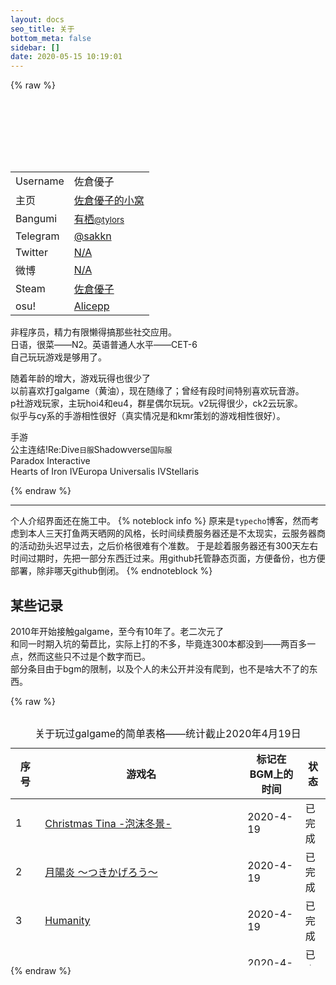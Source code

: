 ```yaml
---
layout: docs
seo_title: 关于
bottom_meta: false
sidebar: []
date: 2020-05-15 10:19:01
---
```

{% raw %}

<link rel="stylesheet" type="text/css" href="/css/biostyle.css">
<link rel="stylesheet" type="text/css" href="/css/skrcss.css">
<div class="panel panel-default bio_p" style="width: auto;height: auto;display: block;margin: 10px auto;border: black"><div class="panel-body"><center><div class="img-circle"                 style=" background-image: url(https://cdn.jsdelivr.net/gh/SakuraYuuko/sakurayuuko.github.io/images/avatar.png); width: 100px; height: 100px; background-repeat: no-repeat; background-size: 100%; filter:alpha(Opacity=100); -moz-opacity:1.0; opacity:1.0;border-radius: 50%;display: inline-block;text-align: -webkit-center; "></div></center><table id="bio-table"><tbody><tr><td><i class="far fa-user" aria-hidden="true"></i>Username</td><td>佐倉優子</td></tr><tr><td><i class="fa fa-home" aria-hidden="true"></i>主页</td><td><a class="text-info" href="https://www.66moe.com/" target="_blank"                       rel="nofollow">佐倉優子的小窝</a></td></tr><tr><td><i class="fas fa-tv" aria-hidden="true"></i>Bangumi</td><td><a class="text-info" href="http://bgm.tv/user/tylors" target="_blank"                       rel="nofollow">有栖<small>@tylors</small></a></td></td></tr><tr><td><i class="fab fa-telegram" aria-hidden="true"></i>Telegram</td><td><a class="text-info shutdown" href="#" target="_blank"                       rel="nofollow">@sakkn</a></td></tr><tr><td><i class="fab fa-twitter" aria-hidden="true"></i>Twitter</td><td><a class="text-info shutdown" href="#" target="_blank"                       rel="nofollow">N/A</a></td></tr><tr><td><i class="fab fa-weibo" aria-hidden="true"></i>微博</td><td><a class="text-info shutdown" href="#" target="_blank"                       rel="nofollow">N/A</a></td></tr><tr><td><i class="fab fa-steam" aria-hidden="true"></i>Steam</td><td><a class="text-info" href="https://s.team/p/cbvt-vkfj" target="_blank"                       rel="nofollow">佐倉優子</a></td></td></tr><tr><td><i class="far fa-circle" aria-hidden="true"></i>osu!</td><td><a class="text-info" href="https://osu.ppy.sh/users/8641181" target="_blank"                       rel="nofollow">Alicepp</a></td></td></tr></tbody></table><div class="list-group"><div class="list-group-item"><p class="bio">                    非程序员，精力有限懒得搞那些社交应用。<br>                    日语，很菜——N2。英语普通人水平——CET-6<br>                    自己玩玩游戏是够用了。</p><p class="bio">                    随着年龄的增大，游戏玩得也很少了<br>                    以前喜欢打galgame（黄油），现在随缘了；曾经有段时间特别喜欢玩音游。<br>                    p社游戏玩家，主玩hoi4和eu4，群星偶尔玩玩。v2玩得很少，ck2云玩家。<br>                    似乎与cy系的手游相性很好<span class="heimu" title="你知道的太多了">（真实情况是和kmr策划的游戏相性很好）。</span></p><div class="label_gps"><span class="header_alt" style="display: block"><i class="fa fa-tag" aria-hidden="true"></i>手游</span><span class="label_t"><i class="fa fa-gamepad" aria-hidden="true"></i>公主连结!Re:Dive<small>日服</small></span><span class="label_t"><i class="fa fa-gamepad" aria-hidden="true"></i>Shadowverse<small>国际服</small></span></div><div class="label_gps"><span class="header_alt" style="display: block"><i class="fa fa-tag" aria-hidden="true"></i>Paradox Interactive</span><span class="label_t">Hearts of Iron IV</span><span class="label_t">Europa Universalis IV</span><span class="label_t">Stellaris</span></div></div></div></div></div>

{% endraw %}

    
-----------
个人介绍界面还在施工中。
{% noteblock info %}
原来是`typecho`博客，然而考虑到本人三天打鱼两天晒网的风格，长时间续费服务器还是不太现实，云服务器商的活动劲头迟早过去，之后价格很难有个准数。
于是趁着服务器还有300天左右时间过期时，先把一部分东西迁过来。用github托管静态页面，方便备份，也方便部署，除非哪天github倒闭。
{% endnoteblock %}
## 某些记录
2010年开始接触galgame，至今有10年了。老二次元了  
和同一时期入坑的菊苣比，实际上打的不多，毕竟连300本都没到——两百多一点，然而这些只不过是个数字而已。  
部分条目由于bgm的限制，以及个人的未公开并没有爬到，也不是啥大不了的东西。    

{% raw %}    
<div id="gametable" class="table-responsive" style="align-content: center;width: 100%;height: 400px;overflow-y: scroll" ><table id="gamelist"><caption>关于玩过galgame的简单表格——统计截止2020年4月19日</caption><thead><tr class="info"><th>序号</th><th>游戏名</th><th>标记在BGM上的时间</th><th>状态</th></tr></thead><tbody><tr><td>1</td><td><a href="https://bgm.tv//subject/259471">Christmas Tina -泡沫冬景-</a></td><td>2020-4-19</td><td>已完成</td><tr><td>2</td><td><a href="https://bgm.tv//subject/22342">月陽炎 ～つきかげろう～</a></td><td>2020-4-19</td><td>已完成</td><tr><td>3</td><td><a href="https://bgm.tv//subject/99399">Humanity</a></td><td>2020-4-19</td><td>已完成</td><tr><td>4</td><td><a href="https://bgm.tv//subject/5395">Forest</a></td><td>2020-4-19</td><td>已完成</td><tr><td>5</td><td><a href="https://bgm.tv//subject/184978">抗战胜利70周年大阅兵这天我老婆突然消失了</a></td><td>2020-4-17</td><td>已完成</td><tr><td>6</td><td><a href="https://bgm.tv//subject/268337">素晴らしき国家の築き方</a></td><td>2019-9-21</td><td>已完成</td><tr><td>7</td><td><a href="https://bgm.tv//subject/17436">媚肉の香り～ネトリネトラレヤリヤラレ～</a></td><td>2019-7-31</td><td>已完成</td><tr><td>8</td><td><a href="https://bgm.tv//subject/262681">インサルトオーダー ～生イキにゃん娘の快堕メニュー～</a></td><td>2019-7-28</td><td>已完成</td><tr><td>9</td><td><a href="https://bgm.tv//subject/184613">さくっとパンダ 〜苦痛〜</a></td><td>2019-7-28</td><td>已完成</td><tr><td>10</td><td><a href="https://bgm.tv//subject/222145">9-nine-そらいろそらうたそらのおと Episode.2 Sora Nimi</a></td><td>2019-7-28</td><td>已完成</td><tr><td>11</td><td><a href="https://bgm.tv//subject/256657">9-nine-はるいろはるこいはるのかぜ Episode.3 Haruka Kousaka</a></td><td>2019-7-28</td><td>已完成</td><tr><td>12</td><td><a href="https://bgm.tv//subject/80316">ランス01 光をもとめて</a></td><td>2019-7-28</td><td>已完成</td><tr><td>13</td><td><a href="https://bgm.tv//subject/228086">Doki Doki Literature Club!</a></td><td>2019-7-28</td><td>已完成</td><tr><td>14</td><td><a href="https://bgm.tv//subject/281290">わがままアリスと百日戦争</a></td><td>2019-7-28</td><td>已完成</td><tr><td>15</td><td><a href="https://bgm.tv//subject/98546">四季の詩 -Poetry of the four seasons-</a></td><td>2019-7-28</td><td>已完成</td><tr><td>16</td><td><a href="https://bgm.tv//subject/156572">戦国†恋姫Ｘ ～乙女絢爛☆戦国絵巻～</a></td><td>2019-7-28</td><td>已完成</td><tr><td>17</td><td><a href="https://bgm.tv//subject/12981">鬼ごっこ！</a></td><td>2019-7-28</td><td>已完成</td><tr><td>18</td><td><a href="https://bgm.tv//subject/250544">アエリアル・ライフ</a></td><td>2019-7-28</td><td>已完成</td><tr><td>19</td><td><a href="https://bgm.tv//subject/143834">オトメ＊ドメイン</a></td><td>2019-7-25</td><td>已完成</td><tr><td>20</td><td><a href="https://bgm.tv//subject/243475">抜きゲーみたいな島に住んでる貧乳はどうすりゃいいですか？</a></td><td>2019-7-16</td><td>已完成</td><tr><td>21</td><td><a href="https://bgm.tv//subject/10869">グリザイアの果実</a></td><td>2019-7-11</td><td>已完成</td><tr><td>22</td><td><a href="https://bgm.tv//subject/15887">つよきす</a></td><td>2019-7-11</td><td>已完成</td><tr><td>23</td><td><a href="https://bgm.tv//subject/189739">9-nine-ここのつここのかここのいろ Episode.1 Miyako Kujo</a></td><td>2019-6-24</td><td>已完成</td><tr><td>24</td><td><a href="https://bgm.tv//subject/37306">超電激ストライカー</a></td><td>2019-6-24</td><td>已完成</td><tr><td>25</td><td><a href="https://bgm.tv//subject/195575">ChronoBox</a></td><td>2019-4-27</td><td>已完成</td><tr><td>26</td><td><a href="https://bgm.tv//subject/12553">こんぼく麻雀～こんな麻雀があったら僕はロン！～</a></td><td>2019-3-18</td><td>已完成</td><tr><td>27</td><td><a href="https://bgm.tv//subject/200763">Summer Pockets</a></td><td>2019-3-18</td><td>已完成</td><tr><td>28</td><td><a href="https://bgm.tv//subject/137690">塔の下のエクセルキトゥス</a></td><td>2019-3-18</td><td>已完成</td><tr><td>29</td><td><a href="https://bgm.tv//subject/226660">メモリーズオフ -Innocent Fille-</a></td><td>2018-12-20</td><td>已完成</td><tr><td>30</td><td><a href="https://bgm.tv//subject/231798">RIDDLE JOKER</a></td><td>2018-8-25</td><td>已完成</td><tr><td>31</td><td><a href="https://bgm.tv//subject/13218">ましろ色シンフォニー *mutsu-no-hana</a></td><td>2018-8-25</td><td>已完成</td><tr><td>32</td><td><a href="https://bgm.tv//subject/66760">乙女理論とその周辺 -Ecole de Paris-</a></td><td>2018-8-25</td><td>已完成</td><tr><td>33</td><td><a href="https://bgm.tv//subject/19385">euphoria</a></td><td>2018-8-25</td><td>已完成</td><tr><td>34</td><td><a href="https://bgm.tv//subject/19337">へんし～ん!!!～パンツになってクンクンペロペロ～ パン・ツー・パック！</a></td><td>2018-8-24</td><td>已完成</td><tr><td>35</td><td><a href="https://bgm.tv//subject/86655">はぴほす！～お世話されます入院生活～</a></td><td>2018-8-24</td><td>已完成</td><tr><td>36</td><td><a href="https://bgm.tv//subject/43281">妹のオモチャにされてしまう僕</a></td><td>2018-8-24</td><td>已完成</td><tr><td>37</td><td><a href="https://bgm.tv//subject/179994">学校のセイイキ</a></td><td>2018-8-24</td><td>已完成</td><tr><td>38</td><td><a href="https://bgm.tv//subject/217612">女子校生サクラの貧乏奮闘記</a></td><td>2018-8-24</td><td>已完成</td><tr><td>39</td><td><a href="https://bgm.tv//subject/28400">ボクの彼女はガテン系/彼女がした事、僕がされた事/巨乳妻完全捕獲計画/ボクの妻がアイツに寝取られました。</a></td><td>2018-8-24</td><td>已完成</td><tr><td>40</td><td><a href="https://bgm.tv//subject/242779">ゾンビのあふれた世界で俺だけが襲われない Vol.3</a></td><td>2018-8-22</td><td>已完成</td><tr><td>41</td><td><a href="https://bgm.tv//subject/241789">ゾンビのあふれた世界で俺だけが襲われない Vol.2</a></td><td>2018-8-22</td><td>已完成</td><tr><td>42</td><td><a href="https://bgm.tv//subject/226254">ランス10</a></td><td>2018-8-21</td><td>已完成</td><tr><td>43</td><td><a href="https://bgm.tv//subject/14309">絶対★妹原理主義!!</a></td><td>2018-8-19</td><td>已完成</td><tr><td>44</td><td><a href="https://bgm.tv//subject/129820">STEINS;GATE 0</a></td><td>2018-3-7</td><td>已完成</td><tr><td>45</td><td><a href="https://bgm.tv//subject/49561">恋がさくころ桜どき</a></td><td>2018-2-28</td><td>已完成</td><tr><td>46</td><td><a href="https://bgm.tv//subject/168540">幕末 尽忠報国烈士伝 -MIBURO-</a></td><td>2018-1-2</td><td>已完成</td><tr><td>47</td><td><a href="https://bgm.tv//subject/110509">駄作</a></td><td>2017-12-4</td><td>已完成</td><tr><td>48</td><td><a href="https://bgm.tv//subject/63421">時をかける処女 ～破瓜永久連鎖～</a></td><td>2017-12-3</td><td>已完成</td><tr><td>49</td><td><a href="https://bgm.tv//subject/137384">イブニクル外典</a></td><td>2017-12-3</td><td>已完成</td><tr><td>50</td><td><a href="https://bgm.tv//subject/132528">恋×シンアイ彼女</a></td><td>2017-12-1</td><td>已完成</td><tr><td>51</td><td><a href="https://bgm.tv//subject/67141">奴隷市場</a></td><td>2017-11-25</td><td>已完成</td><tr><td>52</td><td><a href="https://bgm.tv//subject/1088">遥かに仰ぎ、麗しの</a></td><td>2017-11-25</td><td>已完成</td><tr><td>53</td><td><a href="https://bgm.tv//subject/1043">V.G.NEO</a></td><td>2017-11-25</td><td>已完成</td><tr><td>54</td><td><a href="https://bgm.tv//subject/81657">英雄＊戦姫GOLD</a></td><td>2017-11-12</td><td>已完成</td><tr><td>55</td><td><a href="https://bgm.tv//subject/189550">ノラと皇女と野良猫ハート2 -Nora, Princess, and Crying Cat.-</a></td><td>2017-10-29</td><td>已完成</td><tr><td>56</td><td><a href="https://bgm.tv//subject/100308">晴のちきっと菜の花びより</a></td><td>2017-10-20</td><td>已完成</td><tr><td>57</td><td><a href="https://bgm.tv//subject/150191">ISLAND</a></td><td>2017-10-20</td><td>已完成</td><tr><td>58</td><td><a href="https://bgm.tv//subject/22208">刻痕Ⅲ -The Innocent LunA:Eclipsed SinnerS</a></td><td>2017-10-3</td><td>已完成</td><tr><td>59</td><td><a href="https://bgm.tv//subject/1733">Memories Off 2nd</a></td><td>2017-9-13</td><td>已完成</td><tr><td>60</td><td><a href="https://bgm.tv//subject/210177">King Exit</a></td><td>2017-9-13</td><td>已完成</td><tr><td>61</td><td><a href="https://bgm.tv//subject/96274">ドラゴンナイト4</a></td><td>2017-9-13</td><td>已完成</td><tr><td>62</td><td><a href="https://bgm.tv//subject/20346">同級生</a></td><td>2017-9-13</td><td>已完成</td><tr><td>63</td><td><a href="https://bgm.tv//subject/73806">ファタモルガーナの館</a></td><td>2017-2-7</td><td>已完成</td><tr><td>64</td><td><a href="https://bgm.tv//subject/107596">ネコぱら vol.1 ソレイユ開店しました！</a></td><td>2017-2-6</td><td>已完成</td><tr><td>65</td><td><a href="https://bgm.tv//subject/82315">WORLD END ECONOMiCA Episode.3</a></td><td>2017-2-5</td><td>已完成</td><tr><td>66</td><td><a href="https://bgm.tv//subject/77122">WORLD END ECONOMiCA Episode.2</a></td><td>2017-2-5</td><td>已完成</td><tr><td>67</td><td><a href="https://bgm.tv//subject/77121">WORLD END ECONOMiCA Episode.1</a></td><td>2017-2-5</td><td>已完成</td><tr><td>68</td><td><a href="https://bgm.tv//subject/97911">潜伏之赤途</a></td><td>2017-2-1</td><td>已完成</td><tr><td>69</td><td><a href="https://bgm.tv//subject/81814">霊刀キザクラ ～桜花の剣と惑竜章～</a></td><td>2017-1-30</td><td>已完成</td><tr><td>70</td><td><a href="https://bgm.tv//subject/144518">ノラと皇女と野良猫ハート -Nora, Princess, and Stray Cat.-</a></td><td>2017-1-30</td><td>已完成</td><tr><td>71</td><td><a href="https://bgm.tv//subject/1075">この世の果てで恋を唄う少女YU-NO</a></td><td>2017-1-30</td><td>已完成</td><tr><td>72</td><td><a href="https://bgm.tv//subject/19291">送電塔のミメイ</a></td><td>2017-1-30</td><td>已完成</td><tr><td>73</td><td><a href="https://bgm.tv//subject/154340">√LETTER</a></td><td>2017-1-9</td><td>已完成</td><tr><td>74</td><td><a href="https://bgm.tv//subject/5916">ひまわり</a></td><td>2017-1-9</td><td>已完成</td><tr><td>75</td><td><a href="https://bgm.tv//subject/1765">FORTUNE ARTERIAL</a></td><td>2017-1-9</td><td>已完成</td><tr><td>76</td><td><a href="https://bgm.tv//subject/99132">MYTH</a></td><td>2017-1-9</td><td>已完成</td><tr><td>77</td><td><a href="https://bgm.tv//subject/71437">PriministAr</a></td><td>2017-1-9</td><td>已完成</td><tr><td>78</td><td><a href="https://bgm.tv//subject/11609">しゅぷれ～むキャンディ～王道には王道たる理由があるんです！</a></td><td>2017-1-9</td><td>已完成</td><tr><td>79</td><td><a href="https://bgm.tv//subject/1048">君が望む永遠</a></td><td>2017-1-9</td><td>已完成</td><tr><td>80</td><td><a href="https://bgm.tv//subject/109746">雨恋</a></td><td>2016-11-27</td><td>已完成</td><tr><td>81</td><td><a href="https://bgm.tv//subject/106118">時計仕掛けのレイライン-朝霧に散る花-</a></td><td>2016-11-27</td><td>已完成</td><tr><td>82</td><td><a href="https://bgm.tv//subject/49533">時計仕掛けのレイライン －残影の夜が明ける時－</a></td><td>2016-11-27</td><td>已完成</td><tr><td>83</td><td><a href="https://bgm.tv//subject/41155">時計仕掛けのレイライン -黄昏時の境界線-</a></td><td>2016-11-27</td><td>已完成</td><tr><td>84</td><td><a href="https://bgm.tv//subject/195299">Memory's Dogma CODE:01</a></td><td>2016-11-5</td><td>已完成</td><tr><td>85</td><td><a href="https://bgm.tv//subject/107645">女装学園（妊）</a></td><td>2016-11-4</td><td>已完成</td><tr><td>86</td><td><a href="https://bgm.tv//subject/118103">11月のアルカディア</a></td><td>2016-10-23</td><td>已完成</td><tr><td>87</td><td><a href="https://bgm.tv//subject/41128">美少女万華鏡 -忘れな草と永遠の少女-</a></td><td>2016-10-10</td><td>已完成</td><tr><td>88</td><td><a href="https://bgm.tv//subject/50328">炎の孕ませおっぱい乳同級生</a></td><td>2016-10-10</td><td>已完成</td><tr><td>89</td><td><a href="https://bgm.tv//subject/37030">ひみ☆ツイ</a></td><td>2016-10-10</td><td>已完成</td><tr><td>90</td><td><a href="https://bgm.tv//subject/36000">兄妹秘哀 ～イヤなのに、カンじちゃう～</a></td><td>2016-10-10</td><td>已完成</td><tr><td>91</td><td><a href="https://bgm.tv//subject/43154">めたもるふぉ～ぜ ～変容！変身！！大変态っ!?</a></td><td>2016-10-7</td><td>已完成</td><tr><td>92</td><td><a href="https://bgm.tv//subject/90896">美少女万華鏡 -かつて少女だった君へ-</a></td><td>2016-10-7</td><td>已完成</td><tr><td>93</td><td><a href="https://bgm.tv//subject/145896">妻ようじ2～ボクは人妻添乗員～</a></td><td>2016-10-7</td><td>已完成</td><tr><td>94</td><td><a href="https://bgm.tv//subject/75508">Rance02 －反逆の少女たち－</a></td><td>2016-10-7</td><td>已完成</td><tr><td>95</td><td><a href="https://bgm.tv//subject/98330">高考恋爱100天</a></td><td>2016-10-7</td><td>已完成</td><tr><td>96</td><td><a href="https://bgm.tv//subject/16245">世界でいちばんNG（だめ）な恋</a></td><td>2016-10-7</td><td>已完成</td><tr><td>97</td><td><a href="https://bgm.tv//subject/106722">ChuSingura46＋1 武士の鼓動</a></td><td>2016-10-7</td><td>已完成</td><tr><td>98</td><td><a href="https://bgm.tv//subject/54516">魔導巧殻 ～闇の月女神は導国で詠う～</a></td><td>2016-8-24</td><td>已完成</td><tr><td>99</td><td><a href="https://bgm.tv//subject/83209">リベリオンズ Secret Game 2nd Stage BOOSTED EDITION</a></td><td>2016-8-24</td><td>已完成</td><tr><td>100</td><td><a href="https://bgm.tv//subject/14344">はるうられ-校内赤線区域-</a></td><td>2016-8-24</td><td>已完成</td><tr><td>101</td><td><a href="https://bgm.tv//subject/65750">妻ようじ～ボクは人妻管理人～</a></td><td>2016-8-24</td><td>已完成</td><tr><td>102</td><td><a href="https://bgm.tv//subject/172612">千恋＊万花</a></td><td>2016-8-24</td><td>已完成</td><tr><td>103</td><td><a href="https://bgm.tv//subject/64718">ChuSingura46＋1　-忠臣蔵46＋1-</a></td><td>2016-8-24</td><td>已完成</td><tr><td>104</td><td><a href="https://bgm.tv//subject/3243">装甲悪鬼村正</a></td><td>2016-8-24</td><td>已完成</td><tr><td>105</td><td><a href="https://bgm.tv//subject/2720">CROSS†CHANNEL</a></td><td>2016-8-24</td><td>已完成</td><tr><td>106</td><td><a href="https://bgm.tv//subject/1411">11eyes -罪と罰と贖いの少女-</a></td><td>2016-7-31</td><td>已完成</td><tr><td>107</td><td><a href="https://bgm.tv//subject/10198">失われた未来を求めて</a></td><td>2016-7-25</td><td>已完成</td><tr><td>108</td><td><a href="https://bgm.tv//subject/37826">Remember 最愛の妻が他の男の腕の中で微笑む、もう一つのIF</a></td><td>2016-7-25</td><td>已完成</td><tr><td>109</td><td><a href="https://bgm.tv//subject/131547">カスタムメイド3D2</a></td><td>2016-7-4</td><td>已完成</td><tr><td>110</td><td><a href="https://bgm.tv//subject/4044">D.C.P.S. ～ダ ･カーポ　プラスシチュエーション～</a></td><td>2016-7-4</td><td>已完成</td><tr><td>111</td><td><a href="https://bgm.tv//subject/2721">CARNIVAL</a></td><td>2016-6-21</td><td>已完成</td><tr><td>112</td><td><a href="https://bgm.tv//subject/44123">月に寄りそう乙女の作法</a></td><td>2016-6-21</td><td>已完成</td><tr><td>113</td><td><a href="https://bgm.tv//subject/1385">G線上の魔王</a></td><td>2016-6-21</td><td>已完成</td><tr><td>114</td><td><a href="https://bgm.tv//subject/1488">ef - the first tale.</a></td><td>2016-6-21</td><td>已完成</td><tr><td>115</td><td><a href="https://bgm.tv//subject/846">パルフェ ～chocolat second brew Re-order～</a></td><td>2016-6-21</td><td>已完成</td><tr><td>116</td><td><a href="https://bgm.tv//subject/1052">BALDR FORCE</a></td><td>2016-6-21</td><td>已完成</td><tr><td>117</td><td><a href="https://bgm.tv//subject/144173">ネコぱら vol.0 水無月ネコたちの日常！</a></td><td>2016-3-31</td><td>已完成</td><tr><td>118</td><td><a href="https://bgm.tv//subject/83330">人工少女2</a></td><td>2016-3-29</td><td>已完成</td><tr><td>119</td><td><a href="https://bgm.tv//subject/14300">School Days HQ</a></td><td>2016-3-29</td><td>已完成</td><tr><td>120</td><td><a href="https://bgm.tv//subject/24866">美少女万華鏡 -呪われし伝説の少女-</a></td><td>2016-3-29</td><td>已完成</td><tr><td>121</td><td><a href="https://bgm.tv//subject/22176">恋愛0キロメートル</a></td><td>2016-3-29</td><td>已完成</td><tr><td>122</td><td><a href="https://bgm.tv//subject/79920">妹調教日記√happy end & another</a></td><td>2016-3-29</td><td>已完成</td><tr><td>123</td><td><a href="https://bgm.tv//subject/10952">恋する乙女と守護の楯</a></td><td>2016-3-29</td><td>已完成</td><tr><td>124</td><td><a href="https://bgm.tv//subject/1141">School Days</a></td><td>2016-3-29</td><td>已完成</td><tr><td>125</td><td><a href="https://bgm.tv//subject/23604">妹調教日記～こんなツンデレが俺の妹なわけない！～</a></td><td>2016-3-29</td><td>已完成</td><tr><td>126</td><td><a href="https://bgm.tv//subject/54842">女装海峡</a></td><td>2016-3-29</td><td>已完成</td><tr><td>127</td><td><a href="https://bgm.tv//subject/15002">女装山脈</a></td><td>2016-3-29</td><td>已完成</td><tr><td>128</td><td><a href="https://bgm.tv//subject/3154">STEINS;GATE</a></td><td>2016-3-29</td><td>已完成</td><tr><td>129</td><td><a href="https://bgm.tv//subject/1118">Memories Off 5 とぎれたフィルム</a></td><td>2016-3-29</td><td>已完成</td><tr><td>130</td><td><a href="https://bgm.tv//subject/1666">メモリーズオフ6 ~T-Wave~</a></td><td>2016-3-29</td><td>已完成</td><tr><td>131</td><td><a href="https://bgm.tv//subject/7185">星空へ架かる橋</a></td><td>2016-3-29</td><td>已完成</td><tr><td>132</td><td><a href="https://bgm.tv//subject/4893">夜明け前より瑠璃色な-Moonlight Cradle-</a></td><td>2016-3-29</td><td>已完成</td><tr><td>133</td><td><a href="https://bgm.tv//subject/1169">120円の春 ¥120 Stories</a></td><td>2016-3-29</td><td>已完成</td><tr><td>134</td><td><a href="https://bgm.tv//subject/2313">120円の秋</a></td><td>2016-3-29</td><td>已完成</td><tr><td>135</td><td><a href="https://bgm.tv//subject/2312">120円の夏</a></td><td>2016-3-29</td><td>已完成</td><tr><td>136</td><td><a href="https://bgm.tv//subject/1125">Never7 -the end of infinity-</a></td><td>2016-3-29</td><td>已完成</td><tr><td>137</td><td><a href="https://bgm.tv//subject/158664">Sakura Clicker</a></td><td>2016-3-29</td><td>已完成</td><tr><td>138</td><td><a href="https://bgm.tv//subject/29397">ガジェット トライアル</a></td><td>2016-3-29</td><td>已完成</td><tr><td>139</td><td><a href="https://bgm.tv//subject/45345">状況開始っ！</a></td><td>2016-3-29</td><td>已完成</td><tr><td>140</td><td><a href="https://bgm.tv//subject/1167">narcissu</a></td><td>2016-3-29</td><td>已完成</td><tr><td>141</td><td><a href="https://bgm.tv//subject/1168">narcissu SIDE 2nd</a></td><td>2016-3-29</td><td>已完成</td><tr><td>142</td><td><a href="https://bgm.tv//subject/2723">キラ☆キラ</a></td><td>2016-3-29</td><td>已完成</td><tr><td>143</td><td><a href="https://bgm.tv//subject/19002">はつゆきさくら</a></td><td>2016-3-29</td><td>已完成</td><tr><td>144</td><td><a href="https://bgm.tv//subject/2311">120円の冬</a></td><td>2016-3-29</td><td>已完成</td><tr><td>145</td><td><a href="https://bgm.tv//subject/1130">殻ノ少女</a></td><td>2016-3-29</td><td>已完成</td><tr><td>146</td><td><a href="https://bgm.tv//subject/5949">リアル妹がいる大泉くんのばあい</a></td><td>2016-3-29</td><td>已完成</td><tr><td>147</td><td><a href="https://bgm.tv//subject/11197">花と乙女に祝福を</a></td><td>2016-3-29</td><td>已完成</td><tr><td>148</td><td><a href="https://bgm.tv//subject/3906">暁の護衛</a></td><td>2016-3-29</td><td>已完成</td><tr><td>149</td><td><a href="https://bgm.tv//subject/10119">天神乱漫 -LUCKY or UNLUCKY!?-</a></td><td>2016-3-29</td><td>已完成</td><tr><td>150</td><td><a href="https://bgm.tv//subject/1766">夜明け前より瑠璃色な</a></td><td>2016-3-29</td><td>已完成</td><tr><td>151</td><td><a href="https://bgm.tv//subject/1374">あかね色に染まる坂</a></td><td>2016-3-29</td><td>已完成</td><tr><td>152</td><td><a href="https://bgm.tv//subject/71356">エーベルージュ2</a></td><td>2016-3-29</td><td>已完成</td><tr><td>153</td><td><a href="https://bgm.tv//subject/25205">臭作</a></td><td>2016-3-29</td><td>已完成</td><tr><td>154</td><td><a href="https://bgm.tv//subject/122928">Evenicle -イブニクル-</a></td><td>2016-3-29</td><td>已完成</td><tr><td>155</td><td><a href="https://bgm.tv//subject/45528">DISCIPLINE -The record of a Crusade-</a></td><td>2016-3-29</td><td>已完成</td><tr><td>156</td><td><a href="https://bgm.tv//subject/98078">ランス・クエスト マグナム</a></td><td>2016-3-29</td><td>已完成</td><tr><td>157</td><td><a href="https://bgm.tv//subject/75442">ランス－光を求めて－</a></td><td>2016-3-29</td><td>已完成</td><tr><td>158</td><td><a href="https://bgm.tv//subject/19750">ランス・クエスト</a></td><td>2016-3-29</td><td>已完成</td><tr><td>159</td><td><a href="https://bgm.tv//subject/11168">Rance6 －ゼス崩壊－</a></td><td>2016-3-29</td><td>已完成</td><tr><td>160</td><td><a href="https://bgm.tv//subject/88739">ランス9 ヘルマン革命</a></td><td>2016-3-29</td><td>已完成</td><tr><td>161</td><td><a href="https://bgm.tv//subject/2714">H2O ～FOOTPRINTS IN THE SAND～</a></td><td>2016-3-29</td><td>已完成</td><tr><td>162</td><td><a href="https://bgm.tv//subject/845">リトルバスターズ！エクスタシー</a></td><td>2016-3-29</td><td>已完成</td><tr><td>163</td><td><a href="https://bgm.tv//subject/14117">CURE GIRL</a></td><td>2016-3-29</td><td>已完成</td><tr><td>164</td><td><a href="https://bgm.tv//subject/7209">青空の見える丘</a></td><td>2016-3-29</td><td>已完成</td><tr><td>165</td><td><a href="https://bgm.tv//subject/12098">BALDR SKY Dive2 "RECORDARE"</a></td><td>2016-3-29</td><td>已完成</td><tr><td>166</td><td><a href="https://bgm.tv//subject/1457">BALDR SKY Dive1 "LostMemory"</a></td><td>2016-3-29</td><td>已完成</td><tr><td>167</td><td><a href="https://bgm.tv//subject/4347">家族計画</a></td><td>2016-3-29</td><td>已完成</td><tr><td>168</td><td><a href="https://bgm.tv//subject/146103">鬼父after ～濡れ透け愛莉と雨やどり編～</a></td><td>2016-3-29</td><td>已完成</td><tr><td>169</td><td><a href="https://bgm.tv//subject/111388">対異形生贄神官ティアナ</a></td><td>2016-3-29</td><td>已完成</td><tr><td>170</td><td><a href="https://bgm.tv//subject/107194">彼女のセイイキ</a></td><td>2016-3-29</td><td>已完成</td><tr><td>171</td><td><a href="https://bgm.tv//subject/59842">君と彼女と彼女の恋。</a></td><td>2016-3-29</td><td>已完成</td><tr><td>172</td><td><a href="https://bgm.tv//subject/125929">妹のセイイキ</a></td><td>2016-3-29</td><td>已完成</td><tr><td>173</td><td><a href="https://bgm.tv//subject/14177">シークレットゲーム CODE：Revise</a></td><td>2016-3-29</td><td>已完成</td><tr><td>174</td><td><a href="https://bgm.tv//subject/107501">ソレヨリノ前奏詩</a></td><td>2016-3-29</td><td>已完成</td><tr><td>175</td><td><a href="https://bgm.tv//subject/22708">ラッキー☆バード -エッチな幸運…これってホントにラッキーか!?-</a></td><td>2016-3-29</td><td>已完成</td><tr><td>176</td><td><a href="https://bgm.tv//subject/14435">いろとりどりのセカイ</a></td><td>2016-3-29</td><td>已完成</td><tr><td>177</td><td><a href="https://bgm.tv//subject/3685">幼なじみは大統領</a></td><td>2016-3-29</td><td>已完成</td><tr><td>178</td><td><a href="https://bgm.tv//subject/15703">明日の君と逢うために</a></td><td>2016-3-29</td><td>已完成</td><tr><td>179</td><td><a href="https://bgm.tv//subject/6889">3days～満ちてゆく刻の彼方で～</a></td><td>2016-3-29</td><td>已完成</td><tr><td>180</td><td><a href="https://bgm.tv//subject/11199">黙って私のムコになれ！</a></td><td>2016-3-29</td><td>已完成</td><tr><td>181</td><td><a href="https://bgm.tv//subject/38968">LOVELY QUEST</a></td><td>2016-3-29</td><td>已完成</td><tr><td>182</td><td><a href="https://bgm.tv//subject/16965">テレビの消えた日</a></td><td>2016-3-29</td><td>已完成</td><tr><td>183</td><td><a href="https://bgm.tv//subject/1124">車輪の国、向日葵の少女</a></td><td>2016-3-29</td><td>已完成</td><tr><td>184</td><td><a href="https://bgm.tv//subject/3306">ましろ色シンフォニー -Love is Pure White-</a></td><td>2016-3-29</td><td>已完成</td><tr><td>185</td><td><a href="https://bgm.tv//subject/37305">Tiny Dungeon ～BRAVE or SLAVE～</a></td><td>2016-3-29</td><td>已完成</td><tr><td>186</td><td><a href="https://bgm.tv//subject/16789">Tiny Dungeon～BIRTH for YOURS～</a></td><td>2016-3-29</td><td>已完成</td><tr><td>187</td><td><a href="https://bgm.tv//subject/14258">Tiny Dungeon～BLESS of DRAGON～</a></td><td>2016-3-29</td><td>已完成</td><tr><td>188</td><td><a href="https://bgm.tv//subject/12090">Tiny Dungeon－BLACK and WHITE－</a></td><td>2016-3-29</td><td>已完成</td><tr><td>189</td><td><a href="https://bgm.tv//subject/4066">WHITE ALBUM2 -introductory chapter-</a></td><td>2015-7-6</td><td>已完成</td><tr><td>190</td><td><a href="https://bgm.tv//subject/22290">WHITE ALBUM2 -closing chapter-</a></td><td>2015-7-6</td><td>已完成</td><tr><td>191</td><td><a href="https://bgm.tv//subject/3650">星空のメモリア -Wish upon a shooting star-</a></td><td>2015-7-2</td><td>已完成</td><tr><td>192</td><td><a href="https://bgm.tv//subject/3591">きっと、澄みわたる朝色よりも、</a></td><td>2015-7-2</td><td>已完成</td></tbody><tfoot></tfoot></table></div>
{% endraw %}